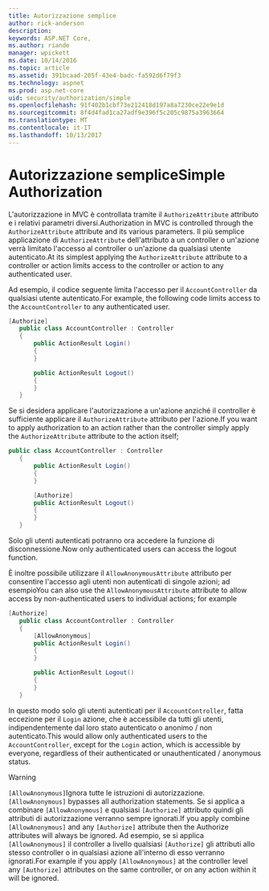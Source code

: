 ```yaml
---
title: Autorizzazione semplice
author: rick-anderson
description: 
keywords: ASP.NET Core,
ms.author: riande
manager: wpickett
ms.date: 10/14/2016
ms.topic: article
ms.assetid: 391bcaad-205f-43e4-badc-fa592d6f79f3
ms.technology: aspnet
ms.prod: asp.net-core
uid: security/authorization/simple
ms.openlocfilehash: 91f402b1cbf73e212418d197a8a7230ce22e9e1d
ms.sourcegitcommit: 8f4d4fad1ca27adf9e396f5c205c9875a3963664
ms.translationtype: MT
ms.contentlocale: it-IT
ms.lasthandoff: 10/13/2017
---
```

# <a name="simple-authorization"></a><span data-ttu-id="451b3-103">Autorizzazione semplice</span><span class="sxs-lookup"><span data-stu-id="451b3-103">Simple Authorization</span></span>

<a name="security-authorization-simple"></a>

<span data-ttu-id="451b3-104">L'autorizzazione in MVC è controllata tramite il `AuthorizeAttribute` attributo e i relativi parametri diversi.</span><span class="sxs-lookup"><span data-stu-id="451b3-104">Authorization in MVC is controlled through the `AuthorizeAttribute` attribute and its various parameters.</span></span> <span data-ttu-id="451b3-105">Il più semplice applicazione di `AuthorizeAttribute` dell'attributo a un controller o un'azione verrà limitato l'accesso al controller o un'azione da qualsiasi utente autenticato.</span><span class="sxs-lookup"><span data-stu-id="451b3-105">At its simplest applying the `AuthorizeAttribute` attribute to a controller or action limits access to the controller or action to any authenticated user.</span></span>

<span data-ttu-id="451b3-106">Ad esempio, il codice seguente limita l'accesso per il `AccountController` da qualsiasi utente autenticato.</span><span class="sxs-lookup"><span data-stu-id="451b3-106">For example, the following code limits access to the `AccountController` to any authenticated user.</span></span>

```csharp
[Authorize]
   public class AccountController : Controller
   {
       public ActionResult Login()
       {
       }

       public ActionResult Logout()
       {
       }
   }
   ```

<span data-ttu-id="451b3-107">Se si desidera applicare l'autorizzazione a un'azione anziché il controller è sufficiente applicare il `AuthorizeAttribute` attributo per l'azione.</span><span class="sxs-lookup"><span data-stu-id="451b3-107">If you want to apply authorization to an action rather than the controller simply apply the `AuthorizeAttribute` attribute to the action itself;</span></span>

```csharp
public class AccountController : Controller
   {
       public ActionResult Login()
       {
       }

       [Authorize]
       public ActionResult Logout()
       {
       }
   }
   ```

<span data-ttu-id="451b3-108">Solo gli utenti autenticati potranno ora accedere la funzione di disconnessione.</span><span class="sxs-lookup"><span data-stu-id="451b3-108">Now only authenticated users can access the logout function.</span></span>

<span data-ttu-id="451b3-109">È inoltre possibile utilizzare il `AllowAnonymousAttribute` attributo per consentire l'accesso agli utenti non autenticati di singole azioni; ad esempio</span><span class="sxs-lookup"><span data-stu-id="451b3-109">You can also use the `AllowAnonymousAttribute` attribute to allow access by non-authenticated users to individual actions; for example</span></span>

```csharp
[Authorize]
   public class AccountController : Controller
   {
       [AllowAnonymous]
       public ActionResult Login()
       {
       }

       public ActionResult Logout()
       {
       }
   }
   ```

<span data-ttu-id="451b3-110">In questo modo solo gli utenti autenticati per il `AccountController`, fatta eccezione per il `Login` azione, che è accessibile da tutti gli utenti, indipendentemente dal loro stato autenticato o anonimo / non autenticato.</span><span class="sxs-lookup"><span data-stu-id="451b3-110">This would allow only authenticated users to the `AccountController`, except for the `Login` action, which is accessible by everyone, regardless of their authenticated or unauthenticated / anonymous status.</span></span>

>[!WARNING]
> <span data-ttu-id="451b3-111">`[AllowAnonymous]`Ignora tutte le istruzioni di autorizzazione.</span><span class="sxs-lookup"><span data-stu-id="451b3-111">`[AllowAnonymous]` bypasses all authorization statements.</span></span> <span data-ttu-id="451b3-112">Se si applica a combinare `[AllowAnonymous]` e qualsiasi `[Authorize]` attributo quindi gli attributi di autorizzazione verranno sempre ignorati.</span><span class="sxs-lookup"><span data-stu-id="451b3-112">If you apply combine `[AllowAnonymous]` and any `[Authorize]` attribute then the Authorize attributes will always be ignored.</span></span> <span data-ttu-id="451b3-113">Ad esempio, se si applica `[AllowAnonymous]` il controller a livello qualsiasi `[Authorize]` gli attributi allo stesso controller o in qualsiasi azione all'interno di esso verranno ignorati.</span><span class="sxs-lookup"><span data-stu-id="451b3-113">For example if you apply `[AllowAnonymous]` at the controller level any `[Authorize]` attributes on the same controller, or on any action within it will be ignored.</span></span>
